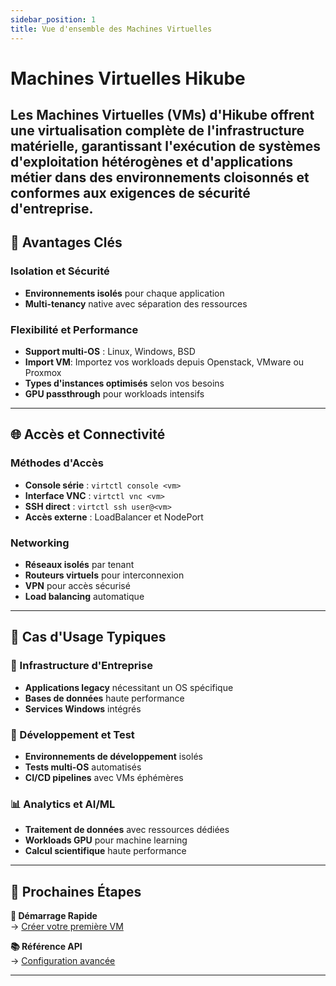 ```yaml
---
sidebar_position: 1
title: Vue d'ensemble des Machines Virtuelles
---
```


# Machines Virtuelles Hikube

Les **Machines Virtuelles (VMs)** d'Hikube offrent une virtualisation complète de l'infrastructure matérielle, garantissant l'exécution de systèmes d'exploitation hétérogènes et d'applications métier dans des environnements cloisonnés et conformes aux exigences de sécurité d'entreprise.
---

## 🚀 Avantages Clés

### **Isolation et Sécurité**
- **Environnements isolés** pour chaque application
- **Multi-tenancy** native avec séparation des ressources

### **Flexibilité et Performance**
- **Support multi-OS** : Linux, Windows, BSD
- **Import VM**: Importez vos workloads depuis Openstack, VMware ou Proxmox
- **Types d'instances optimisés** selon vos besoins
- **GPU passthrough** pour workloads intensifs

---

## 🌐 Accès et Connectivité

### **Méthodes d'Accès**
- **Console série** : `virtctl console <vm>`
- **Interface VNC** : `virtctl vnc <vm>`
- **SSH direct** : `virtctl ssh user@<vm>`
- **Accès externe** : LoadBalancer et NodePort

### **Networking**
- **Réseaux isolés** par tenant
- **Routeurs virtuels** pour interconnexion
- **VPN** pour accès sécurisé
- **Load balancing** automatique

---

## 🔧 Cas d'Usage Typiques

### **🏢 Infrastructure d'Entreprise**
- **Applications legacy** nécessitant un OS spécifique
- **Bases de données** haute performance
- **Services Windows** intégrés

### **🔬 Développement et Test**
- **Environnements de développement** isolés
- **Tests multi-OS** automatisés
- **CI/CD pipelines** avec VMs éphémères

### **📊 Analytics et AI/ML**
- **Traitement de données** avec ressources dédiées
- **Workloads GPU** pour machine learning
- **Calcul scientifique** haute performance

---

## 🎯 Prochaines Étapes

<div style={{display: 'flex', gap: '20px', flexWrap: 'wrap'}}>

**🚀 Démarrage Rapide**  
→ [Créer votre première VM](./quick-start.md)

**📚 Référence API**  
→ [Configuration avancée](./api-reference.md)

</div>

---